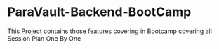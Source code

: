 # ParaVault-Backend-BootCamp
This Project contains those features covering in Bootcamp covering all Session Plan One By One
